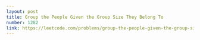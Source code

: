 ```yaml
---
layout: post
title: Group the People Given the Group Size They Belong To
number: 1282
link: https://leetcode.com/problems/group-the-people-given-the-group-size-they-belong-to
---
```

